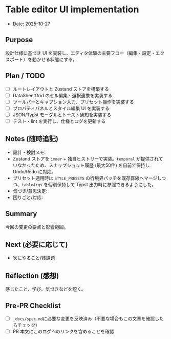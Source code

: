 # Table editor UI implementation

- Date: 2025-10-27

## Purpose

設計仕様に基づき UI を実装し、エディタ体験の主要フロー（編集・設定・エクスポート）を動かせる状態にする。

## Plan / TODO

- [ ] ルートレイアウトと Zustand ストアを構築する
- [ ] DataSheetGrid のセル編集・選択連携を実装する
- [ ] ツールバーとキャプション入力、プリセット操作を実装する
- [ ] プロパティパネルとスタイル編集 UI を実装する
- [ ] JSON/Typst モーダルとトースト通知を実装する
- [ ] テスト・lint を実行し、仕様とログを更新する

## Notes (随時追記)

- 設計・検討メモ:
- Zustand ストアを `immer` + 独自ヒストリーで実装。`temporal` が提供されていなかったため、スナップショット履歴 (最大50件) を自前で保持し Undo/Redo に対応。
- プリセット適用時は `STYLE_PRESETS` の行境界パッチを既存罫線へマージしつつ、`tableArgs` を個別保持して Typst 出力時に参照できるようにした。
- 気づき/意思決定:
- 困りごと/対応:

## Summary

今回の変更の要点と影響範囲。

## Next (必要に応じて)

- 次にやること/残課題

## Reflection (感想)

感じたこと、学び、気づきなどを短く。

## Pre-PR Checklist

- [ ] `_docs/spec.md`に必要な変更を反映済み（不要な場合もこの文章を確認したらチェック）
- [ ] PR 本文にこのログへのリンクを含めることを確認
